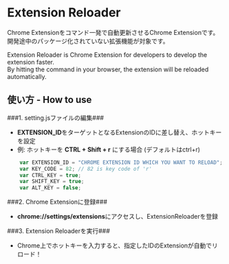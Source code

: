Extension Reloader
====================
Chrome Extensionをコマンド一発で自動更新させるChrome Extensionです。  
開発途中のパッケージ化されていない拡張機能が対象です。

Extension Reloader is Chrome Extension for developers to develop the extension faster.  
By hitting the command in your browser, the extension will be reloaded automatically.

使い方 - How to use
-------------------------------
###1. setting.jsファイルの編集###
+ **EXTENSION_ID**をターゲットとなるExtensionのIDに差し替え、ホットキーを設定  
+ 例: ホットキーを **CTRL + Shift + r** にする場合 (デフォルトはctrl+r)

```javascript
    var EXTENSION_ID = "CHROME EXTENSION ID WHICH YOU WANT TO RELOAD";  
    var KEY_CODE = 82; // 82 is key code of 'r'  
    var CTRL_KEY = true;  
    var SHIFT_KEY = true;  
    var ALT_KEY = false;
```

###2. Chrome Extensionに登録###
+ **chrome://settings/extensions**にアクセスし、ExtensionReloaderを登録

###3. Extension Reloaderを実行###
+ Chrome上でホットキーを入力すると、指定したIDのExtensionが自動でリロード！